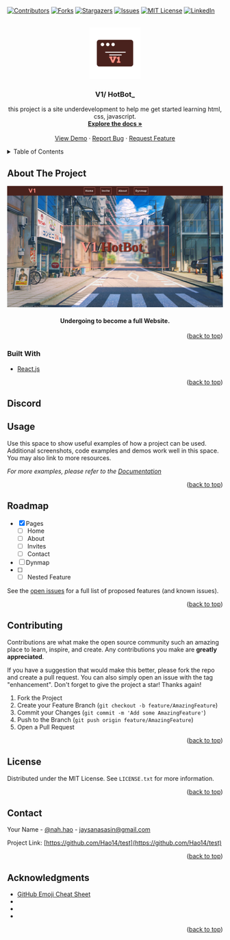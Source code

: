 <div id="top"></div>
<!--
*** Thanks for checking out the Best-README-Template. If you have a suggestion
*** that would make this better, please fork the repo and create a pull request
*** or simply open an issue with the tag "enhancement".
*** Don't forget to give the project a star!
*** Thanks again! Now go create something AMAZING! :D
-->



<!-- PROJECT SHIELDS -->
<!--
*** I'm using markdown "reference style" links for readability.
*** Reference links are enclosed in brackets [ ] instead of parentheses ( ).
*** See the bottom of this document for the declaration of the reference variables
*** for contributors-url, forks-url, etc. This is an optional, concise syntax you may use.
*** https://www.markdownguide.org/basic-syntax/#reference-style-links
-->
[![Contributors][contributors-shield]][contributors-url]
[![Forks][forks-shield]][forks-url]
[![Stargazers][stars-shield]][stars-url]
[![Issues][issues-shield]][issues-url]
[![MIT License][license-shield]][license-url]
[![LinkedIn][linkedin-shield]][linkedin-url]



<!-- PROJECT LOGO -->
<br />
<div align="center">
  <a href="https://github.com/Hao14/test">
    <img src="assets/V1.png" alt="Logo" width="120" height="120">
  </a>

<h3 align="center">V1/ HotBot_</h3>

  <p align="center">
    this project is a site underdevelopment to help me get started learning html, css, javascript.
    <br />
    <a href="https://github.com/Hao14/test"><strong>Explore the docs »</strong></a>
    <br />
    <br />
    <a href="https://github.com/Hao14/test">View Demo</a>
    ·
    <a href="https://github.com/Hao14/test/issues">Report Bug</a>
    ·
    <a href="https://github.com/Hao14/test/issues">Request Feature</a>
  </p>
</div>



<!-- TABLE OF CONTENTS -->
<details>
  <summary>Table of Contents</summary>
  <ol>
    <li>
      <a href="#about-the-project">About The Project</a>
      <ul>
        <li><a href="#built-with">Built With</a></li>
      </ul>
    </li>
    <li>
      <a href="#getting-started">Getting Started</a>
      <ul>
        <li><a href="#prerequisites">Prerequisites</a></li>
        <li><a href="#installation">Installation</a></li>
      </ul>
    </li>
    <li><a href="#usage">Usage</a></li>
    <li><a href="#roadmap">Roadmap</a></li>
    <li><a href="#contributing">Contributing</a></li>
    <li><a href="#license">License</a></li>
    <li><a href="#contact">Contact</a></li>
    <li><a href="#acknowledgments">Acknowledgments</a></li>
  </ol>
</details>



<!-- ABOUT THE PROJECT -->
## About The Project

[![Product Name Screen Shot][product-screenshot]](https://www.johnishot.online)

<h4 align="center">Undergoing to become a full Website.</h4>

<p align="right">(<a href="#top">back to top</a>)</p>



### Built With

* [React.js](https://reactjs.org/)


<p align="right">(<a href="#top">back to top</a>)</p>



<!-- GETTING STARTED -->
## Discord


<!-- USAGE EXAMPLES -->
## Usage

Use this space to show useful examples of how a project can be used. Additional screenshots, code examples and demos work well in this space. You may also link to more resources.

_For more examples, please refer to the [Documentation](https://www.johnishot.online)_

<p align="right">(<a href="#top">back to top</a>)</p>



<!-- ROADMAP -->
## Roadmap

- [x] Pages
    - [ ] Home
    - [ ] About
    - [ ] Invites
    - [ ] Contact
- [ ] Dynmap
- [ ] 
    - [ ] Nested Feature

See the [open issues](https://github.com/Hao14/test/issues) for a full list of proposed features (and known issues).

<p align="right">(<a href="#top">back to top</a>)</p>



<!-- CONTRIBUTING -->
## Contributing

Contributions are what make the open source community such an amazing place to learn, inspire, and create. Any contributions you make are **greatly appreciated**.

If you have a suggestion that would make this better, please fork the repo and create a pull request. You can also simply open an issue with the tag "enhancement".
Don't forget to give the project a star! Thanks again!

1. Fork the Project
2. Create your Feature Branch (`git checkout -b feature/AmazingFeature`)
3. Commit your Changes (`git commit -m 'Add some AmazingFeature'`)
4. Push to the Branch (`git push origin feature/AmazingFeature`)
5. Open a Pull Request

<p align="right">(<a href="#top">back to top</a>)</p>



<!-- LICENSE -->
## License

Distributed under the MIT License. See `LICENSE.txt` for more information.

<p align="right">(<a href="#top">back to top</a>)</p>



<!-- CONTACT -->
## Contact

Your Name - [@nah.hao](http://www.instagram.com/nah.hao) - jaysanasasin@gmail.com

Project Link: [https://github.com/Hao14/test](https://github.com/Hao14/test)

<p align="right">(<a href="#top">back to top</a>)</p>



<!-- ACKNOWLEDGMENTS -->
## Acknowledgments

* [GitHub Emoji Cheat Sheet](https://www.webpagefx.com/tools/emoji-cheat-sheet)
* []()
* []()
* []()

<p align="right">(<a href="#top">back to top</a>)</p>



<!-- MARKDOWN LINKS & IMAGES -->
<!-- https://www.markdownguide.org/basic-syntax/#reference-style-links -->
[contributors-shield]: https://img.shields.io/github/contributors/Hao14/test.svg?style=for-the-badge
[contributors-url]: https://github.com/Hao14/test/graphs/contributors
[forks-shield]: https://img.shields.io/github/forks/Hao14/test.svg?style=for-the-badge
[forks-url]: https://github.com/Hao14/test/network/members
[stars-shield]: https://img.shields.io/github/stars/Hao14/test.svg?style=for-the-badge
[stars-url]: https://github.com/Hao14/test/stargazers
[issues-shield]: https://img.shields.io/github/issues/Hao14/test.svg?style=for-the-badge
[issues-url]: https://github.com/Hao14/test/issues
[license-shield]: https://img.shields.io/github/license/Hao14/test.svg?style=for-the-badge
[license-url]: https://github.com/Hao14/test/blob/main/LICENSE.txt
[linkedin-shield]: https://img.shields.io/badge/-LinkedIn-black.svg?style=for-the-badge&logo=linkedin&colorB=555
[linkedin-url]: https://linkedin.com/in/linkedin_username
[product-screenshot]: assets/pbg1.png
